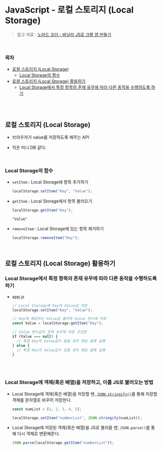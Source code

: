 # JavaScript - 로컬 스토리지 (Local Storage)

> 참고 자료 : <a href="https://nomadcoders.co/javascript-for-beginners">노마드 코더 - 바닐라 JS로 크롬 앱 만들기</a>

<br/>

### 목차

- <a href="https://github.com/SangYoonLee1231/TIL/blob/main/JavaScript/javascript_local_storage.md#%EB%A1%9C%EC%BB%AC-%EC%8A%A4%ED%86%A0%EB%A6%AC%EC%A7%80-local-storage">로컬 스토리지 (Local Storage)</a>
  - <a href="https://github.com/SangYoonLee1231/TIL/blob/main/JavaScript/javascript_local_storage.md#local-storage%EC%9D%98-%ED%95%A8%EC%88%98">Local Storage의 함수</a>
- <a href="https://github.com/SangYoonLee1231/TIL/blob/main/JavaScript/javascript_local_storage.md#%EB%A1%9C%EC%BB%AC-%EC%8A%A4%ED%86%A0%EB%A6%AC%EC%A7%80-local-storage-%ED%99%9C%EC%9A%A9%ED%95%98%EA%B8%B0">로컬 스토리지 (Local Storage) 활용하기</a>
  - <a href="https://github.com/SangYoonLee1231/TIL/blob/main/JavaScript/javascript_local_storage.md#local-storage%EC%97%90%EC%84%9C-%ED%8A%B9%EC%A0%95-%ED%95%AD%EB%AA%A9%EC%9D%98-%EC%A1%B4%EC%9E%AC-%EC%9C%A0%EB%AC%B4%EC%97%90-%EB%94%B0%EB%9D%BC-%EB%8B%A4%EB%A5%B8-%EB%8F%99%EC%9E%91%EC%9D%84-%EC%88%98%ED%96%89%ED%95%98%EB%8F%84%EB%A1%9D-%ED%95%98%EA%B8%B0">Local Storage에서 특정 항목의 존재 유무에 따라 다른 동작을 수행하도록 하기</a>

<br/><br/>

## 로컬 스토리지 (Local Storage)

- 브라우저가 value를 저장하도록 해주는 API

- 작은 미니 DB 같다.

<br/>

### Local Storage의 함수

- <code>setItem</code> : Local Storage에 항목 추가하기

  ```javascript
  localStorage.setItem("Key", "Value");
  ```

- <code>getItem</code> : Local Storage에서 항목 불러오기

  ```javascript
  localStorage.getItem("Key");
  ```

  ```
  "Value"
  ```

- <code>removeItem</code> : Local Storage에 있는 항목 제거하기

  ```javascript
  localStorage.removeItem("Key");
  ```

<br/>

## 로컬 스토리지 (Local Storage) 활용하기

### Local Storage에서 특정 항목의 존재 유무에 따라 다른 동작을 수행하도록 하기

- app.js

  ```javascript
  // Local Storage에 Key와 Value값 저장
  localStorage.setItem("Key", "Value");

  // Key에 해당하는 Value값 불러와 Value 변수에 저장
  const Value = localStorage.getItem("Key");

  // Value 변수값의 존재 유무에 따른 조건문
  if (Value === null) {
    // 특정 Key의 Value값이 없을 경우 해당 블록 실행
  } else {
    // 특정 Key의 Value값이 있을 경우 해당 블록 실행
  }
  ```

<br/><br/>

### Local Storage에 객체(혹은 배열)을 저장하고, 이를 JS로 불러오는 방법

- Local Storage에 객체(혹은 배열)을 저장할 땐, <a href=""><code>JSON.stringify()</code></a>를 통해 저장할 객체를 문자열로 바꾸어 저장한다.

  ```javascript
  const numList = [1, 2, 3, 4, 5];

  localStorage.setItem("numberList", JSON.stringify(numList));
  ```

- Local Storage에 저장된 객체(혹은 배열)을 JS로 불러올 땐, <code>JSON.parse()</code>를 통해 다시 객체로 변환해준다.

  ```javascript
  JSON.parse(localStorage.getItem("numberList"));
  ```